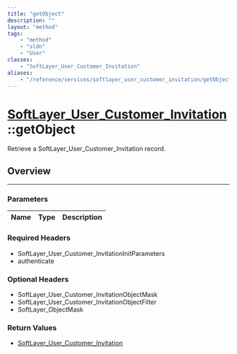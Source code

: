 ```yaml
---
title: "getObject"
description: ""
layout: "method"
tags:
    - "method"
    - "sldn"
    - "User"
classes:
    - "SoftLayer_User_Customer_Invitation"
aliases:
    - "/reference/services/softlayer_user_customer_invitation/getObject"
---
```

# [SoftLayer_User_Customer_Invitation](/reference/services/SoftLayer_User_Customer_Invitation)::getObject

Retrieve a SoftLayer_User_Customer_Invitation record.


## Overview 


-----

### Parameters 
|Name | Type | Description |
| --- | --- | --- |


### Required Headers
* SoftLayer_User_Customer_InvitationInitParameters
* authenticate


### Optional Headers
* SoftLayer_User_Customer_InvitationObjectMask
* SoftLayer_User_Customer_InvitationObjectFilter
* SoftLayer_ObjectMask

### Return Values
* <a href='/reference/datatypes/SoftLayer_User_Customer_Invitation'>SoftLayer_User_Customer_Invitation </a>




